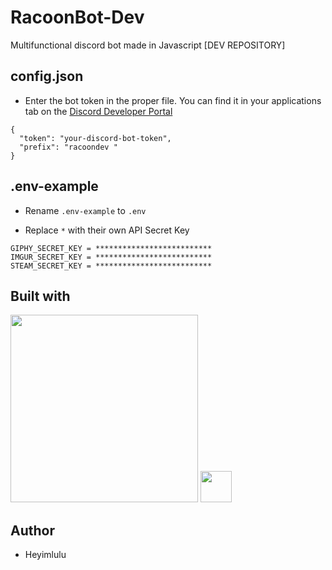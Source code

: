 # RacoonBot-Dev

Multifunctional discord bot made in Javascript [DEV REPOSITORY]

## config.json 

- Enter the bot token in the proper file. You can find it in your applications tab on the [Discord Developer Portal](https://discord.com/developers/applications)

```
{
  "token": "your-discord-bot-token", 
  "prefix": "racoondev "
}
```

## .env-example 

- Rename ``.env-example`` to ``.env``

- Replace ``*`` with their own API Secret Key

```
GIPHY_SECRET_KEY = **************************
IMGUR_SECRET_KEY = **************************
STEAM_SECRET_KEY = **************************
```

## Built with

<img height="300" src="https://upload.wikimedia.org/wikipedia/commons/thumb/1/1a/JetBrains_Logo_2016.svg/1200px-JetBrains_Logo_2016.svg.png">

<img height="50px" src="https://cdn.worldvectorlogo.com/logos/intellijidea.svg">

## Author

- Heyimlulu
